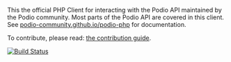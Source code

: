This the official PHP Client for interacting with the Podio API maintained by the Podio community. Most parts of the Podio API are covered in this client. See [podio-community.github.io/podio-php](https://podio-community.github.io/podio-php/) for documentation.

To contribute, please read: [the contribution guide](https://github.com/podio-community/podio-php/blob/master/CONTRIBUTING.md).

[![Build Status](https://travis-ci.org/podio-community/podio-php.svg?branch=4.0.0)](https://travis-ci.org/podio-community/podio-php)

